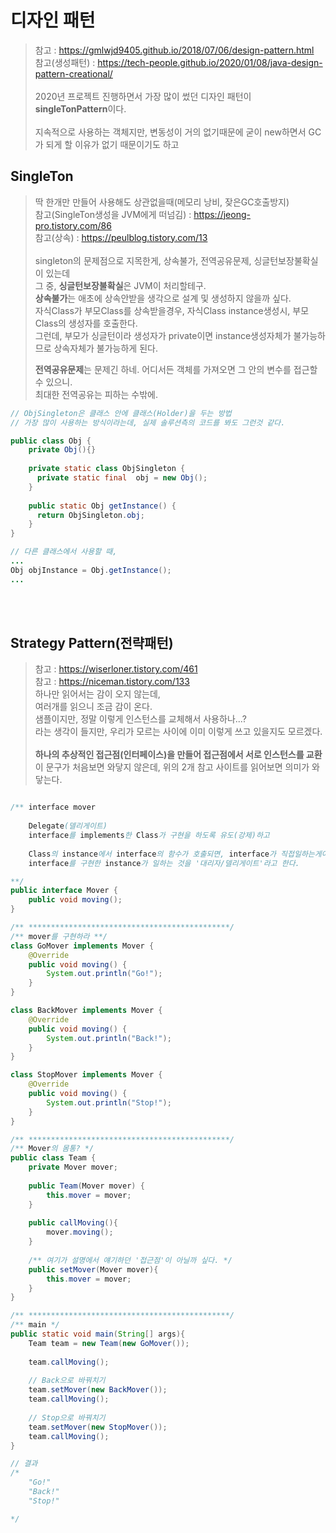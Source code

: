 # 디자인 패턴
> 참고 : https://gmlwjd9405.github.io/2018/07/06/design-pattern.html <br>
> 참고(생성패턴) : https://tech-people.github.io/2020/01/08/java-design-pattern-creational/ <br>
> <br>
> 2020년 프로젝트 진행하면서 가장 많이 썼던 디자인 패턴이 **singleTonPattern**이다.   
> <br>
> 지속적으로 사용하는 객체지만, 변동성이 거의 없기때문에 굳이 new하면서 GC가 되게 할 이유가 없기 때문이기도 하고   
>
## SingleTon
> 딱 한개만 만들어 사용해도 상관없을때(메모리 낭비, 잦은GC호출방지)   
> 참고(SingleTon생성을 JVM에게 떠넘김) : https://jeong-pro.tistory.com/86 <br>
> 참고(상속) : https://peulblog.tistory.com/13 <br>
> <br>
> singleton의 문제점으로 지목한게, 상속불가, 전역공유문제, 싱글턴보장불확실이 있는데   
> 그 중, **싱글턴보장불확실**은 JVM이 처리할테구.   
> **상속불가**는 애초에 상속안받을 생각으로 설계 및 생성하지 않을까 싶다.   
> 자식Class가 부모Class를 상속받을경우, 자식Class instance생성시, 부모Class의 생성자를 호출한다.   
> 그런데, 부모가 싱글턴이라 생성자가 private이면 instance생성자체가 불가능하므로 상속자체가 불가능하게 된다.   
>
> **전역공유문제**는 문제긴 하네. 어디서든 객체를 가져오면 그 안의 변수를 접근할 수 있으니.   
> 최대한 전역공유는 피하는 수밖에.   


```java
// ObjSingleton은 클래스 안에 클래스(Holder)을 두는 방법
// 가장 많이 사용하는 방식이라는데, 실제 솔루션측의 코드를 봐도 그런것 같다.

public class Obj { 
    private Obj(){}
    
    private static class ObjSingleton {
      private static final  obj = new Obj();
    }
    
    public static Obj getInstance() {
      return ObjSingleton.obj;
    }
}

// 다른 클래스에서 사용할 때,
...
Obj objInstance = Obj.getInstance();
...

```

<br><br>

## Strategy Pattern(전략패턴)
> 참고 : https://wiserloner.tistory.com/461 <br>
> 참고 : https://niceman.tistory.com/133 <br>
> 하나만 읽어서는 감이 오지 않는데,   
> 여러개를 읽으니 조금 감이 온다.   
> 샘플이지만, 정말 이렇게 인스턴스를 교체해서 사용하나...?   
> 라는 생각이 들지만, 우리가 모르는 사이에 이미 이렇게 쓰고 있을지도 모르겠다.   
> <br>
> **하나의 추상적인 접근점(인터페이스)을 만들어 접근점에서 서로 인스턴스를 교환**   
> 이 문구가 처음보면 와닿지 않은데, 위의 2개 참고 사이트를 읽어보면 의미가 와닿는다.   

```java

/** interface mover
    
    Delegate(델리게이트)
    interface를 implements한 Class가 구현을 하도록 유도(강제)하고
    
    Class의 instance에서 interface의 함수가 호출되면, interface가 직접일하는게아니라.
    interface를 구현한 instance가 일하는 것을 '대리자/델리게이트'라고 한다.

**/
public interface Mover {
    public void moving();
}

/** *********************************************/
/** mover를 구현하라 **/
class GoMover implements Mover {
    @Override
    public void moving() {
        System.out.println("Go!");
    }
}

class BackMover implements Mover {
    @Override
    public void moving() {
        System.out.println("Back!");
    }
}

class StopMover implements Mover {
    @Override
    public void moving() {
        System.out.println("Stop!");
    }
}

/** *********************************************/
/** Mover의 몸통? */
public class Team {
    private Mover mover;
    
    public Team(Mover mover) {
        this.mover = mover;
    }
    
    public callMoving(){
        mover.moving();
    }
    
    /** 여기가 설명에서 얘기하던 '접근점'이 아닐까 싶다. */
    public setMover(Mover mover){
        this.mover = mover;
    }
}

/** *********************************************/
/** main */
public static void main(String[] args){
    Team team = new Team(new GoMover());
    
    team.callMoving();
    
    // Back으로 바꿔치기
    team.setMover(new BackMover());
    team.callMoving();
    
    // Stop으로 바꿔치기
    team.setMover(new StopMover());
    team.callMoving();
}

// 결과
/*
    "Go!"
    "Back!"
    "Stop!"

*/
```

